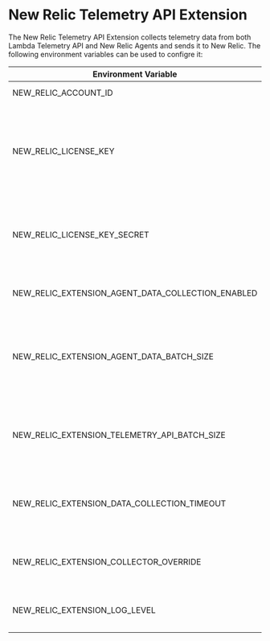 # New Relic Telemetry API Extension

The New Relic Telemetry API Extension collects telemetry data from both Lambda Telemetry API and New Relic Agents and sends it to New Relic.
The following environment variables can be used to configre it:

| Environment Variable | Required | Description |
| --- | --- | --- |
| NEW_RELIC_ACCOUNT_ID | **always** | The account ID of the New Relic account you want to send data to |
| NEW_RELIC_LICENSE_KEY | *conditional* | A plaintext New Relic license key. Either this or the value retrieved from NEW_RELIC_LICENSE_KEY_SECRET must contain a valid New Relic license key or the application will exit. If a plaintext license key is provided, it will override the license key retrieved from an AWS Secret. |
| NEW_RELIC_LICENSE_KEY_SECRET | *conditional* | The name of an AWS Secrets Manager Secret containing a New Relic license key. If no plaintext license key is provided, the value of this variable must be set to the name of an AWS Secret containing a valid New Relic license key. |
| NEW_RELIC_EXTENSION_AGENT_DATA_COLLECTION_ENABLED | optional | Setting this to "false" will prevent the extension from collecting data from New Relic Agents. This will not prevent the agent from running. |
| NEW_RELIC_EXTENSION_AGENT_DATA_BATCH_SIZE | optional | The number of invocations to store before sending Agent Data to New Relic. If your lamba function gets invoked at a high frequency, increasing this number will improve the performance of the extension and avoid dropped data and improve performance. Default: 1 |
| NEW_RELIC_EXTENSION_TELEMETRY_API_BATCH_SIZE | optional | The number of Telemetry API events and logs to batch before sending them to New Relic. If your application invokes frequently, increase this number to avoid data getting dropped and to improve performance. Default: 1 | 
| NEW_RELIC_EXTENSION_DATA_COLLECTION_TIMEOUT |  optional | A valid time.Duration string for how long the extension should wait to attempt to send agent data to New Relic in the event of a timeout/retry loop scenario. Example: 1s, 1500ms; Default: 10s |
| NEW_RELIC_EXTENSION_COLLECTOR_OVERRIDE | optional | An override for the New Relic collection endpoint you want to send data to. By default, this will be detected based on the region of your New Relic license key. |
| NEW_RELIC_EXTENSION_LOG_LEVEL | optional | The log level of the New Relic Telemetry API Extension. For more verbose logs, set to "debug". For error logs only, set to "error". |
